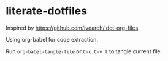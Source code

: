 literate-dotfiles
=================

Inspired by https://github.com/ivoarch/.dot-org-files.

Using org-babel for code extraction.

Run `org-babel-tangle-file` or `C-c C-v t` to tangle current file. 
